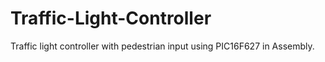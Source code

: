 # Traffic-Light-Controller
Traffic light controller with pedestrian input using PIC16F627 in Assembly.
